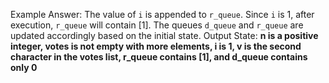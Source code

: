 Example Answer:
The value of `i` is appended to `r_queue`. Since `i` is 1, after execution, `r_queue` will contain [1]. The queues `d_queue` and `r_queue` are updated accordingly based on the initial state.
Output State: **n is a positive integer, votes is not empty with more elements, i is 1, v is the second character in the votes list, r_queue contains [1], and d_queue contains only 0**